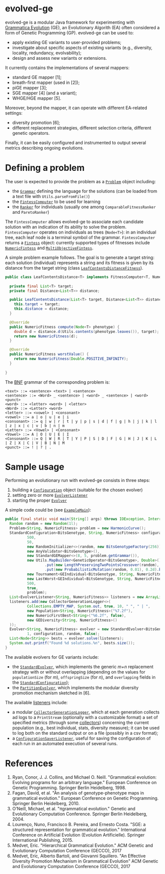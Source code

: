 evolved-ge
==========

evolved-ge is a modular Java framework for experimenting with [Grammatica Evolution](https://en.wikipedia.org/wiki/Grammatical_evolution) (GE), an Evolutionary Algorith (EA) often considered a form of Genetic Programming (GP).
evolved-ge can be used to:
* apply existing GE variants to user-provided problems;
* investigate about specific aspects of existing variants (e.g., diversity, locality, redundancy, evolvability);
* design and assess new variants or extensions.

It currently contains the implementations of several mappers:
* standard GE mapper [1];
* breath-first mapper (used in [2]);
* piGE mapper [3];
* SGE mapper [4] (and a variant);
* WHGE/HGE mapper [5].

Moreover, beyond the mapper, it can operate with different EA-related settings:
* diversity promotion [6];
* different replacement strategies, different selection criteria, different genetic operators.

Finally, it can be easily configured and instrumented to output several metrics describing ongoing evolutions.

Defining a problem
==================
The user is expected to provide the problem as a [`Problem`](src/main/java/it/units/malelab/ege/core/Problem.java) object including:
* the [`Grammar`](src/main/java/it/units/malelab/ege/core/grammar/Grammar.java) defining the language for the solutions (can be loaded from a text file with `Utils.parseFromFile()`)
* the [`FintessComputer`](src/main/java/it/units/malelab/ege/core/fitness/FitnessComputer.java) to be used for learning
* the [`Ranker`](src/main/java/it/units/malelab/ege/core/ranker/FitnessComputer.java) for individuals (usually one among `ComparableFitnessRanker` and `ParetoRanker`)

The `FintessComputer` allows evolved-ge to associate each candidate solution with an indication of its ability to solve the problem.
`FintessComputer` operates on individuals as trees (`Node<T>`): in an individual tree, each leaf node is a terminal symbol of the grammar.
`FintessComputer` returns a [`Fintess`](src/main/java/it/units/malelab/ege/core/fitness/Fitness.java) object: currently supported types of fitnesses include [`NumericFintess`](src/main/java/it/units/malelab/ege/core/fitness/NumericFitness.java) and [`MultiObjectiveFintess`](src/main/java/it/units/malelab/ege/core/fitness/MultiObjectiveFitness.java).

A simple problem example follows.
The goal is to generate a target string: each solution (individual) represents a string and its fitness is given by its distance from the target string (class [`LeafContentsDistanceFitness`](src/main/java/it/units/malelab/ege/core/fitness/LeafContentsDistanceFitness.java)).
```java
public class LeafContentsDistance<T> implements FitnessComputer<T, NumericFitness> {
  
  private final List<T> target;
  private final Distance<List<T>> distance;

  public LeafContentsDistance(List<T> target, Distance<List<T>> distance) {
    this.target = target;
    this.distance = distance;
  }

  @Override
  public NumericFitness compute(Node<T> phenotype) {
    double d = distance.d(Utils.contents(phenotype.leaves()), target);
    return new NumericFitness(d);
  }

  @Override
  public NumericFitness worstValue() {
    return new NumericFitness(Double.POSITIVE_INFINITY);
  }
  
}
```

The [BNF](https://en.wikipedia.org/wiki/Backus%E2%80%93Naur_form) grammar of the corresponding problem is:
```
<text> ::= <sentence> <text> | <sentence>
<sentence> ::= <Word> _ <sentence> | <word> _ <sentence> | <word> <punct> 
<word> ::= <letter> <word> | <letter>
<Word> ::= <Letter> <word>
<letter> ::= <vowel> | <consonant>
<vowel> ::= a | o | u | e | i
<consonant> ::= q | w | r | t | y | p | s | d | f | g | h | j | k | l | z | x | c | v | b | n | m
<Letter> ::= <Vowel> | <Consonant>
<Vowel> ::= A | O | U | E | I
<Consonant> ::= Q | W | R | T | Y | P | S | D | F | G | H | J | K | L | Z | X | C | V | B | N | M
<punct> ::= ! | ? | .
```

Sample usage
============
Performing an evolutionary run with evolved-ge consists in three steps:
1. building a [`Configuration`](src/main/java/it/units/malelab/ege/core/Configuration.java) object (suitable for the chosen evolver)
2. setting zero or more [`EvolverListener`](src/main/java/it/units/malelab/ege/core/listener/EvolverListener.java)
3. starting the proper [`Evolver`](src/main/java/it/units/malelab/ege/core/Evolver.java)

A simple code could be (see [`ExampleMain`](src/main/java/it/units/malelab/ege/ExampleMain.java)):
```java
public final static void main(String[] args) throws IOException, InterruptedException, ExecutionException {
  Random random = new Random(1l);
  Problem<String, NumericFitness> problem = new HarmonicCurve();
  StandardConfiguration<BitsGenotype, String, NumericFitness> configuration = new StandardConfiguration<>(
          500,
          50,
          new RandomInitializer<>(random, new BitsGenotypeFactory(256)),
          new AnyValidator<BitsGenotype>(),
          new StandardGEMapper<>(8, 5, problem.getGrammar()),
          new Utils.MapBuilder<GeneticOperator<BitsGenotype>, Double>()
                  .put(new LengthPreservingTwoPointsCrossover(random), 0.8d)
                  .put(new ProbabilisticMutation(random, 0.01), 0.2d).build(),
          new Tournament<GEIndividual<BitsGenotype, String, NumericFitness>>(3, random),
          new LastWorst<GEIndividual<BitsGenotype, String, NumericFitness>>(),
          500,
          true,
          problem);
  List<EvolverListener<String, NumericFitness>> listeners = new ArrayList<>();
  listeners.add(new CollectorGenerationLogger<>(
          Collections.EMPTY_MAP, System.out, true, 10, " ", " | ",
          new Population<String, NumericFitness>("%7.2f"),
          new NumericFirstBest<String>("%6.2f", false),
          new GEDiversity<String, NumericFitness>()
  ));
  Evolver<String, NumericFitness> evolver = new StandardEvolver<BitsGenotype, String, NumericFitness>(
          1, configuration, random, false);
  List<Node<String>> bests = evolver.solve(listeners);
  System.out.printf("Found %d solutions.%n", bests.size());
}
```

The available evolvers for GE variants include:
* the [`StandardEvolver`](src/main/java/it/units/malelab/ege/ge/evolver/StandardEvolver.java), which implements the generic _m+n_ replacement strategy with or without overlapping (depending on the values for `populationSize` (for _m_), `offspringSize` (for _n_), and `overlapping` fields in the [`StandardConfiguration`](src/main/java/it/units/malelab/ege/ge/evolver/StandardConfiguration.java));
* the [`PartitionEvolver`](src/main/java/it/units/malelab/ege/ge/evolver/PartitionEvolver.java), which implements the modular diversity promotion mechanism sketched in [6].

The available [listeners](src/main/java/it/units/malelab/ege/core/listener) include:
* a modular [`CollectorGenerationLogger`](src/main/java/it/units/malelab/ege/core/listener/CollectorGenerationLogger.java), which at each generation collects ad logs to a `PrintStream` (optionally with a customizable format) a set of specified metrics (through some [collectors](src/main/java/it/units/malelab/ege/core/listener/collector)) concerning the current population (e.g., best individual, stats, diversity measure); it can be used to log both on the standard output or on a file (possibly in a csv format);
* a [`ConfigurationSaverListener`](src/main/java/it/units/malelab/ege/core/listener/CollectorGenerationLogger.java), useful for saving the configuration of each run in an automated execution of several runs.


References
==========
1. Ryan, Conor, J. J. Collins, and Michael O. Neill. "Grammatical evolution: Evolving programs for an arbitrary language." European Conference on Genetic Programming. Springer Berlin Heidelberg, 1998.
2. Fagan, David, et al. "An analysis of genotype-phenotype maps in grammatical evolution." European Conference on Genetic Programming. Springer Berlin Heidelberg, 2010.
3. O’Neill, Michael, et al. "πgrammatical evolution." Genetic and Evolutionary Computation Conference. Springer Berlin Heidelberg, 2004.
4. Lourenço, Nuno, Francisco B. Pereira, and Ernesto Costa. "SGE: a structured representation for grammatical evolution." International Conference on Artificial Evolution (Evolution Artificielle). Springer International Publishing, 2015.
5. Medvet, Eric. "Hierarchical Grammatical Evolution." ACM Genetic and Evolutionary Computation Conference (GECCO), 2017
6. Medvet, Eric, Alberto Bartoli, and Giovanni Squillero. "An Effective Diversity Promotion Mechanism in Grammatical Evolution" ACM Genetic and Evolutionary Computation Conference (GECCO), 2017
